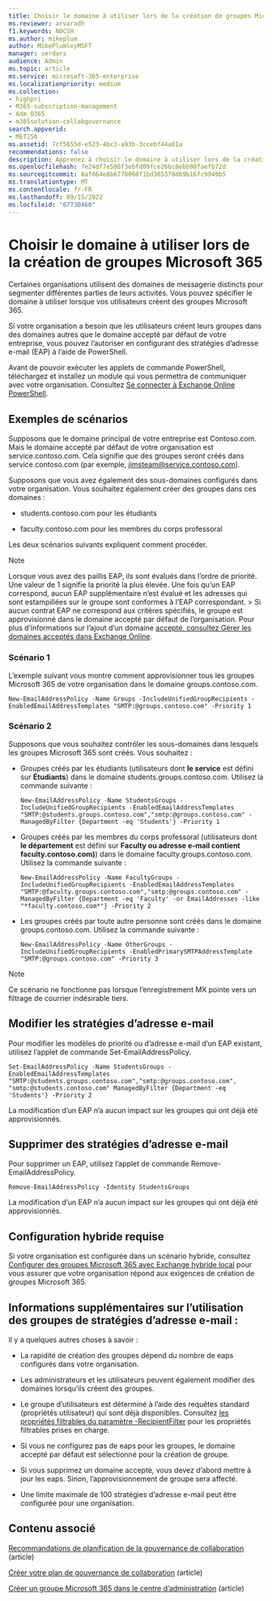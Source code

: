 ```yaml
---
title: Choisir le domaine à utiliser lors de la création de groupes Microsoft 365
ms.reviewer: arvaradh
f1.keywords: NOCSH
ms.author: mikeplum
author: MikePlumleyMSFT
manager: serdars
audience: Admin
ms.topic: article
ms.service: microsoft-365-enterprise
ms.localizationpriority: medium
ms.collection:
- highpri
- M365-subscription-management
- Adm_O365
- m365solution-collabgovernance
search.appverid:
- MET150
ms.assetid: 7cf5655d-e523-4bc3-a93b-3ccebf44a01a
recommendations: false
description: Apprenez à choisir le domaine à utiliser lors de la création de groupes Microsoft 365 en configurant des stratégies d’adresse e-mail à l’aide de PowerShell.
ms.openlocfilehash: 7e24df7e508f3ebfd09fce26bc8ebb98faefb72d
ms.sourcegitcommit: 0af064e8b6778060f1bd365378d69b16fc9949b5
ms.translationtype: MT
ms.contentlocale: fr-FR
ms.lasthandoff: 09/15/2022
ms.locfileid: "67730460"
---
```

# <a name="choose-the-domain-to-use-when-creating-microsoft-365-groups"></a>Choisir le domaine à utiliser lors de la création de groupes Microsoft 365

Certaines organisations utilisent des domaines de messagerie distincts pour segmenter différentes parties de leurs activités. Vous pouvez spécifier le domaine à utiliser lorsque vos utilisateurs créent des groupes Microsoft 365.
  
Si votre organisation a besoin que les utilisateurs créent leurs groupes dans des domaines autres que le domaine accepté par défaut de votre entreprise, vous pouvez l’autoriser en configurant des stratégies d’adresse e-mail (EAP) à l’aide de PowerShell.

Avant de pouvoir exécuter les applets de commande PowerShell, téléchargez et installez un module qui vous permettra de communiquer avec votre organisation. Consultez [Se connecter à Exchange Online PowerShell](/powershell/exchange/connect-to-exchange-online-powershell).

## <a name="example-scenarios"></a>Exemples de scénarios

Supposons que le domaine principal de votre entreprise est Contoso.com. Mais le domaine accepté par défaut de votre organisation est service.contoso.com. Cela signifie que des groupes seront créés dans service.contoso.com (par exemple, jimsteam@service.contoso.com).
  
Supposons que vous avez également des sous-domaines configurés dans votre organisation. Vous souhaitez également créer des groupes dans ces domaines :
  
- students.contoso.com pour les étudiants
    
- faculty.contoso.com pour les membres du corps professoral
    
Les deux scénarios suivants expliquent comment procéder.

> [!NOTE]
> Lorsque vous avez des paillis EAP, ils sont évalués dans l’ordre de priorité. Une valeur de 1 signifie la priorité la plus élevée. Une fois qu’un EAP correspond, aucun EAP supplémentaire n’est évalué et les adresses qui sont estampillées sur le groupe sont conformes à l’EAP correspondant. > Si aucun contrat EAP ne correspond aux critères spécifiés, le groupe est approvisionné dans le domaine accepté par défaut de l’organisation. Pour plus d’informations sur l’ajout d’un domaine [accepté, consultez Gérer les domaines acceptés dans Exchange Online](/exchange/mail-flow-best-practices/manage-accepted-domains/manage-accepted-domains).
  
### <a name="scenario-1"></a>Scénario 1

L’exemple suivant vous montre comment approvisionner tous les groupes Microsoft 365 de votre organisation dans le domaine groups.contoso.com.
  
```
New-EmailAddressPolicy -Name Groups -IncludeUnifiedGroupRecipients -EnabledEmailAddressTemplates "SMTP:@groups.contoso.com" -Priority 1
```

### <a name="scenario-2"></a>Scénario 2

Supposons que vous souhaitez contrôler les sous-domaines dans lesquels les groupes Microsoft 365 sont créés. Vous souhaitez :
  
- Groupes créés par les étudiants (utilisateurs dont **le service** est défini sur **Étudiants**) dans le domaine students.groups.contoso.com. Utilisez la commande suivante :
    
  ```
  New-EmailAddressPolicy -Name StudentsGroups -IncludeUnifiedGroupRecipients -EnabledEmailAddressTemplates "SMTP:@students.groups.contoso.com","smtp:@groups.contoso.com" -ManagedByFilter {Department -eq 'Students'} -Priority 1
  ```

- Groupes créés par les membres du corps professoral (utilisateurs dont **le département** est défini sur **Faculty ou adresse e-mail contient faculty.contoso.com)**) dans le domaine faculty.groups.contoso.com. Utilisez la commande suivante :
    
  ```
  New-EmailAddressPolicy -Name FacultyGroups -IncludeUnifiedGroupRecipients -EnabledEmailAddressTemplates "SMTP:@faculty.groups.contoso.com","smtp:@groups.contoso.com" -ManagedByFilter {Department -eq 'Faculty' -or EmailAddresses -like "*faculty.contoso.com*"} -Priority 2
  ```

- Les groupes créés par toute autre personne sont créés dans le domaine groups.contoso.com. Utilisez la commande suivante :
    
  ```
  New-EmailAddressPolicy -Name OtherGroups -IncludeUnifiedGroupRecipients -EnabledPrimarySMTPAddressTemplate "SMTP:@groups.contoso.com" -Priority 3
  ```
> [!NOTE]
> Ce scénario ne fonctionne pas lorsque l’enregistrement MX pointe vers un filtrage de courrier indésirable tiers.
 
## <a name="change-email-address-policies"></a>Modifier les stratégies d’adresse e-mail

Pour modifier les modèles de priorité ou d’adresse e-mail d’un EAP existant, utilisez l’applet de commande Set-EmailAddressPolicy.
  
```
Set-EmailAddressPolicy -Name StudentsGroups -EnabledEmailAddressTemplates "SMTP:@students.groups.contoso.com","smtp:@groups.contoso.com", "smtp:@students.contoso.com" ManagedByFilter {Department -eq 'Students'} -Priority 2

```

La modification d’un EAP n’a aucun impact sur les groupes qui ont déjà été approvisionnés.
  
## <a name="delete-email-address-policies"></a>Supprimer des stratégies d’adresse e-mail

Pour supprimer un EAP, utilisez l’applet de commande Remove-EmailAddressPolicy.
  
```
Remove-EmailAddressPolicy -Identity StudentsGroups
```

La modification d’un EAP n’a aucun impact sur les groupes qui ont déjà été approvisionnés.
  
## <a name="hybrid-requirements"></a>Configuration hybride requise

Si votre organisation est configurée dans un scénario hybride, consultez [Configurer des groupes Microsoft 365 avec Exchange hybride local](/exchange/hybrid-deployment/set-up-microsoft-365-groups) pour vous assurer que votre organisation répond aux exigences de création de groupes Microsoft 365. 
  
## <a name="additional-info-about-using-email-address-policies-groups"></a>Informations supplémentaires sur l’utilisation des groupes de stratégies d’adresse e-mail :

Il y a quelques autres choses à savoir :
  
- La rapidité de création des groupes dépend du nombre de eaps configurés dans votre organisation.
    
- Les administrateurs et les utilisateurs peuvent également modifier des domaines lorsqu’ils créent des groupes.
    
- Le groupe d’utilisateurs est déterminé à l’aide des requêtes standard (propriétés utilisateur) qui sont déjà disponibles. Consultez [les propriétés filtrables du paramètre -RecipientFilter](/powershell/exchange/recipientfilter-properties) pour les propriétés filtrables prises en charge. 
    
- Si vous ne configurez pas de eaps pour les groupes, le domaine accepté par défaut est sélectionné pour la création de groupe.
    
- Si vous supprimez un domaine accepté, vous devez d’abord mettre à jour les eaps. Sinon, l’approvisionnement de groupe sera affecté.
    
- Une limite maximale de 100 stratégies d’adresse e-mail peut être configurée pour une organisation.
    
## <a name="related-content"></a>Contenu associé

[Recommandations de planification de la gouvernance de collaboration](collaboration-governance-overview.md#collaboration-governance-planning-recommendations) (article)

[Créer votre plan de gouvernance de collaboration](collaboration-governance-first.md) (article)

[Créer un groupe Microsoft 365 dans le centre d’administration](../admin/create-groups/create-groups.md) (article)
